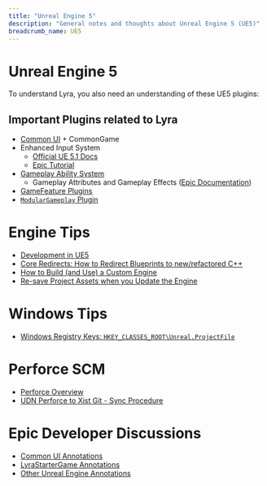 ```yaml
---
title: "Unreal Engine 5"
description: "General notes and thoughts about Unreal Engine 5 (UE5)"
breadcrumb_name: UE5
---
```



# Unreal Engine 5

To understand Lyra, you also need an understanding of these UE5 plugins:

## Important Plugins related to Lyra

- [Common UI](/UE5/CommonUI/) + CommonGame
- Enhanced Input System
  - [Official UE 5.1 Docs](https://docs.unrealengine.com/5.1/en-US/enhanced-input-in-unreal-engine/)
  - [Epic Tutorial](https://dev.epicgames.com/community/learning/tutorials/eD13/unreal-engine-enhanced-input-in-ue5)
- [Gameplay Ability System](/UE5/GameplayAbilitySystem/)
  - Gameplay Attributes and Gameplay Effects ([Epic Documentation](https://docs.unrealengine.com/5.0/en-US/gameplay-attributes-and-gameplay-effects-for-the-gameplay-ability-system-in-unreal-engine/))
- [GameFeature Plugins](/UE5/GameFeatures/)
- [`ModularGameplay` Plugin](/UE5/ModularGameplay/)


# Engine Tips

- [Development in UE5](./Dev/)
- [Core Redirects: How to Redirect Blueprints to new/refactored C++](./Engine/Core-Redirects)
- [How to Build (and Use) a Custom Engine](./Engine/)
- [Re-save Project Assets when you Update the Engine](./Engine/Resave-Assets)


# Windows Tips

- [Windows Registry Keys: `HKEY_CLASSES_ROOT\Unreal.ProjectFile`](./Windows-Registry-Keys)


# Perforce SCM

- [Perforce Overview](/Perforce/)
- [UDN Perforce to Xist Git - Sync Procedure](/UE5/Engine/Perforce-Sync-Procedure)


# Epic Developer Discussions

- [Common UI Annotations](./UE5/CommonUI/#Annotations)
- [LyraStarterGame Annotations](./UE5/LyraStarterGame/Epic-Games-Developer-Discussion-References)
- [Other Unreal Engine Annotations](./UE5/Annotations/)

